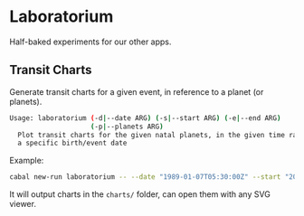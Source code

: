 # Laboratorium

Half-baked experiments for our other apps.

## Transit Charts

Generate transit charts for a given event, in reference to a planet (or planets).

```sh
Usage: laboratorium (-d|--date ARG) (-s|--start ARG) (-e|--end ARG)
                    (-p|--planets ARG)
  Plot transit charts for the given natal planets, in the given time range, for
  a specific birth/event date
```

Example:


```sh
cabal new-run laboratorium -- --date "1989-01-07T05:30:00Z" --start "2020-01-01" --end "2021-12-31" --planets "Mars Jupiter"
```

It will output charts in the `charts/` folder, can open them with any SVG viewer.

